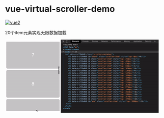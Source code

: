 # vue-virtual-scroller-demo

[![vue2](https://img.shields.io/badge/vue-2.x-brightgreen.svg)](https://vuejs.org/)


20个item元素实现无限数据加载

![capture](./src/assets/capture.gif)
